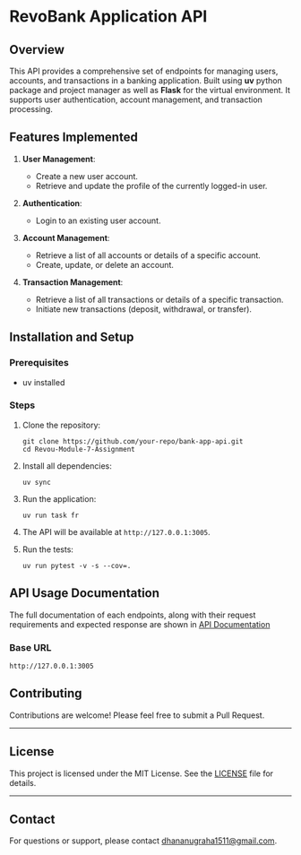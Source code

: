 # RevoBank Application API

## Overview
This API provides a comprehensive set of endpoints for managing users, accounts, and transactions in a banking application. Built using **uv** python package and project manager as well as **Flask** for the virtual environment. It supports user authentication, account management, and transaction processing.

## Features Implemented
1. **User Management**:
   - Create a new user account.
   - Retrieve and update the profile of the currently logged-in user.

2. **Authentication**:
   - Login to an existing user account.

3. **Account Management**:
   - Retrieve a list of all accounts or details of a specific account.
   - Create, update, or delete an account.

4. **Transaction Management**:
   - Retrieve a list of all transactions or details of a specific transaction.
   - Initiate new transactions (deposit, withdrawal, or transfer).

## Installation and Setup

### Prerequisites
- uv installed

### Steps
1. Clone the repository:
   ```
   git clone https://github.com/your-repo/bank-app-api.git
   cd Revou-Module-7-Assignment
   ```

2. Install all dependencies:
   ```
   uv sync
   ```

3. Run the application:
   ```
   uv run task fr
   ```

4. The API will be available at `http://127.0.0.1:3005`.
   
5. Run the tests:
   ```
   uv run pytest -v -s --cov=.
   ```

## API Usage Documentation

The full documentation of each endpoints, along with their request requirements and expected  response are shown in [API Documentation](https://z03lzbuu5z.apidog.io/get-account-details-14807137e0)

### Base URL
`http://127.0.0.1:3005`


## Contributing
Contributions are welcome! Please feel free to submit a Pull Request.

---
## License
This project is licensed under the MIT License. See the [LICENSE](LICENSE) file for details.

---

## Contact
For questions or support, please contact [dhananugraha1511@gmail.com](mailto:dhananugraha1511@gmail.com).